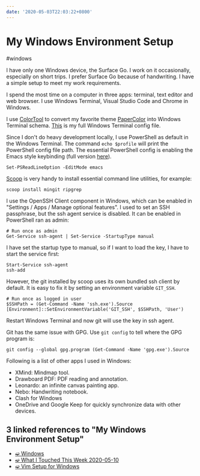 ```yaml
---
date: '2020-05-03T22:03:22+0800'
---
```


# My Windows Environment Setup

#windows

I have only one Windows device, the Surface Go. I work on it occasionally, especially on short trips. I prefer Surface Go because of handwriting. I have a simple setup to meet my work requirements.

<!--more-->

I spend the most time on a computer in three apps: terminal, text editor and web browser. I use Windows Terminal, Visual Studio Code and Chrome in Windows.

I use [ColorTool](https://github.com/microsoft/terminal/tree/master/src/tools/ColorTool) to convert my favorite theme [PaperColor](https://github.com/aseom/dotfiles/blob/master/osx/iterm2/papercolor-light.itermcolors) into Windows Terminal schema. [This](https://gist.github.com/doitian/4677ce2da2eca2eccbb1637ef804bed1) is my full Windows Terminal config file.

Since I don't do heavy development locally, I use PowerShell as default in the Windows Terminal. The command `echo $profile` will print the PowerShell config file path. The essential PowerShell config is enabling the Emacs style keybinding (full version [here](https://gist.github.com/doitian/db79d2dbfaa24093534c7411b0a926bd)).

```
Set-PSReadLineOption -EditMode emacs
```

[Scoop](https://scoop.sh/) is very handy to install essential command line utilities, for example:

```
scoop install mingit ripgrep
```

I use the OpenSSH Client component in Windows, which can be enabled in "Settings / Apps / Manage optional features". I used to set an SSH passphrase, but the ssh agent service is disabled. It can be enabled in PowerShell ran as admin:

```
# Run once as admin
Get-Service ssh-agent | Set-Service -StartupType manual
```

I have set the startup type to manual, so if I want to load the key, I have to start the service first:

```
Start-Service ssh-agent
ssh-add
```

However, the git installed by scoop uses its own bundled ssh client by default. It is easy to fix it by setting an environment variable `GIT_SSH`.

```
# Run once as logged in user
$SSHPath = (Get-Command -Name 'ssh.exe').Source
[Environment]::SetEnvironmentVariable('GIT_SSH', $SSHPath, 'User')
```

Restart Windows Terminal and now git will use the key in ssh agent.

Git has the same issue with GPG. Use `git config` to tell where the GPG program is:

```
git config --global gpg.program (Get-Command -Name 'gpg.exe').Source
```

Following is a list of other apps I used in Windows:

* XMind: Mindmap tool.
* Drawboard PDF: PDF reading and annotation.
* Leonardo: an infinite canvas painting app.
* Nebo: Handwriting notebook.
* Clash for Windows
* OneDrive and Google Keep for quickly synchronize data with other devices.

## 3 linked references to "My Windows Environment Setup"

* [➫ Windows](ia-writer://open?path=/Locations/iCloud/§%20Tickler/Tickler-W/Windows/♯%20Windows.md)
* [➫ What I Touched This Week 2020-05-10](ia-writer://open?path=/Locations/iCloud/§%20Blog/Journals/Journals%20-%202020/What%20I%20Touched%20This%20Week%202020-05-10/♯%20What%20I%20Touched%20This%20Week%202020-05-10.md)
* [➫ Vim Setup for Windows](ia-writer://open?path=/Locations/iCloud/§%20Blog/Posts/Posts%20-%202020/2005%20-%20Vim%20Setup%20for%20Windows/♯%20Vim%20Setup%20for%20Windows.md)
